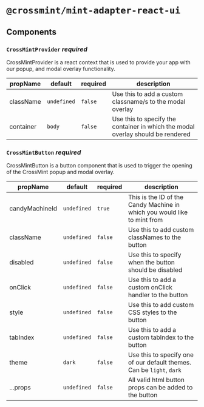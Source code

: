 # `@crossmint/mint-adapter-react-ui`

## Components

### `CrossMintProvider` _required_

CrossMintProvider is a react context that is used to provide your app with our popup, and modal overlay functionality.

| propName  | default     | required | description                                                                     |
| --------- | ----------- | -------- | ------------------------------------------------------------------------------- |
| className | `undefined` | `false`  | Use this to add a custom classname/s to the modal overlay                       |
| container | `body`      | `false`  | Use this to specify the container in which the modal overlay should be rendered |

### `CrossMintButton` _required_

CrossMintButton is a button component that is used to trigger the opening of the CrossMint popup and modal overlay.

| propName       | default     | required | description                                                              |
| -------------- | ----------- | -------- | ------------------------------------------------------------------------ |
| candyMachineId | `undefined` | `true`   | This is the ID of the Candy Machine in which you would like to mint from |
| className      | `undefined` | `false`  | Use this to add custom classNames to the button                          |
| disabled       | `undefined` | `false`  | Use this to specify when the button should be disabled                   |
| onClick        | `undefined` | `false`  | Use this to add a custom onClick handler to the button                   |
| style          | `undefined` | `false`  | Use this to add custom CSS styles to the button                          |
| tabIndex       | `undefined` | `false`  | Use this to add a custom tabIndex to the button                          |
| theme          | `dark`      | `false`  | Use this to specify one of our default themes. Can be `light`, `dark`    |
| ...props       | `undefined` | `false`  | All valid html button props can be added to the button                   |

